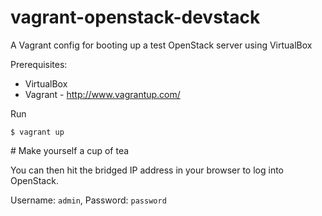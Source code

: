 vagrant-openstack-devstack
==========================

A Vagrant config for booting up a test OpenStack server using VirtualBox

Prerequisites:
* VirtualBox
* Vagrant - http://www.vagrantup.com/

Run

    $ vagrant up

\# Make yourself a cup of tea

You can then hit the bridged IP address in your browser to log into OpenStack.

Username: `admin`, Password: `password`
